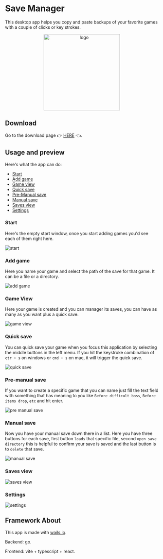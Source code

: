 # Save Manager

This desktop app helps you copy and paste backups of your favorite games
with a couple of clicks or key strokes.

<p align="center">
    <img alt="logo" src="build/appicon.png" width="250" />
</p>

## Download

Go to the download page
👉 [HERE](https://github.com/cabaalexander/save-manager/releases) 👈.

## Usage and preview

Here's what the app can do:

- [Start](#start)
- [Add game](#add-game)
- [Game view](#game-view)
- [Quick save](#quick-save)
- [Pre-Manual save](#pre-manual-save)
- [Manual save](#manual-save)
- [Saves view](#saves-view)
- [Settings](#settings)

### Start

Here's the empty start window, once you start adding games
you'd see each of them right here.

![start](/imgs/start.png)

### Add game

Here you name your game and select the path of the save for that game.
It can be a file or a directory.

![add game](/imgs/add-game.png)

### Game View

Here your game is created and you can manager its saves, you can have as many as you want
plus a quick save.

![game view](/imgs/game-view.png)

### Quick save

You can quick save your game when you focus this application by selecting the middle buttons in the
left menu. If you hit the keystroke combination of `ctr + s` on windows or `cmd + s` on mac, it
will trigger the quick save.

![quick save](/imgs/quick-save.png)

### Pre-manual save

If you want to create a specific game that you can name just fill the text field with something
that has meaning to you like `Before difficult boss`, `Before items drop`, `etc` and hit enter.

![pre manual save](/imgs/pre-manual-save.png)

### Manual save

Now you have your manual save down there in a list. Here you have three buttons for
each save, first button `loads` that specific file, second `open save directory`
this is helpful to confirm your save is saved and the last button is to `delete` that save.

![manual save](/imgs/manual-save.png)

### Saves view

![saves view](/imgs/saves-view.png)

### Settings

![settings](/imgs/settings.png)

## Framework About

This app is made with [wails.io](https://wails.io).

Backend: go.

Frontend: vite + typescript + react.
